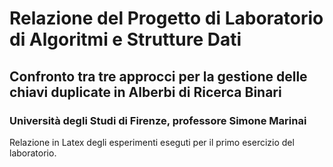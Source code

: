# Relazione del Progetto di Laboratorio di Algoritmi e Strutture Dati
## Confronto tra tre approcci per la gestione delle chiavi duplicate in Alberbi di Ricerca Binari
### Università degli Studi di Firenze, professore Simone Marinai

Relazione in Latex degli esperimenti eseguti per il primo esercizio del laboratorio.

